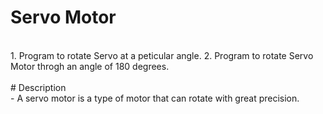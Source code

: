 # Servo Motor
<br />
1. Program to rotate Servo at a peticular angle.
2. Program to rotate Servo Motor throgh an angle of 180 degrees.

<br />
<br />
# Description
<br />
- A servo motor is a type of motor that can rotate with great precision.
